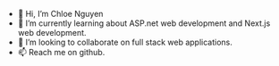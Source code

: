 - 👋 Hi, I’m Chloe Nguyen
- 🌱 I’m currently learning about ASP.net web development and Next.js web development.
- 💞️ I’m looking to collaborate on full stack web applications.
- 📫 Reach me on github.

<!---
ChloeWhen117/ChloeWhen117 is a ✨ special ✨ repository because its `README.md` (this file) appears on your GitHub profile.
You can click the Preview link to take a look at your changes.
--->
